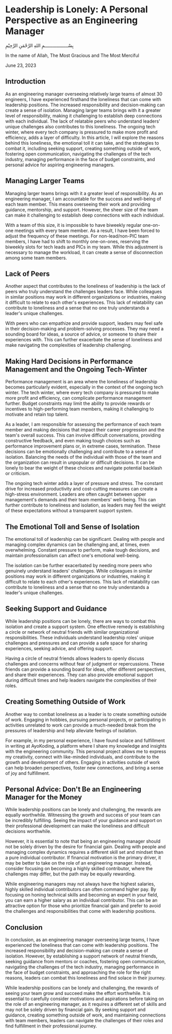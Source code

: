 # Leadership is Lonely: A Personal Perspective as an Engineering Manager

بِسْــــــــــــــــــمِ اللهِ الرَّحْمَنِ الرَّحِيْمِ

In the name of Allah, The Most Gracious and The Most Merciful

June 23, 2023

## Introduction

As an engineering manager overseeing relatively large teams of almost 30 engineers, I have experienced firsthand the loneliness that can come with leadership positions. The increased responsibility and decision-making can create a sense of isolation. Managing larger teams brings with it a greater level of responsibility, making it challenging to establish deep connections with each individual. The lack of relatable peers who understand leaders' unique challenges also contributes to this loneliness. The ongoing tech winter, where every tech company is pressured to make more profit and efficiency, adds a layer of difficulty. In this article, I will explore the reasons behind this loneliness, the emotional toll it can take, and the strategies to combat it, including seeking support, creating something outside of work, fostering open communication, navigating the challenges of the tech industry, managing performance in the face of budget constraints, and personal advice for aspiring engineering managers.

## Managing Larger Teams

Managing larger teams brings with it a greater level of responsibility. As an engineering manager, I am accountable for the success and well-being of each team member. This means overseeing their work and providing guidance, mentorship, and support. However, the sheer size of the team can make it challenging to establish deep connections with each individual.

With a team of this size, it is impossible to have biweekly regular one-on-one meetings with every team member. As a result, I have been forced to adjust the frequency of these meetings. For non-lead/non-PIC team members, I have had to shift to monthly one-on-ones, reserving the biweekly slots for tech leads and PICs in my team. While this adjustment is necessary to manage the workload, it can create a sense of disconnection among some team members.

## Lack of Peers

Another aspect that contributes to the loneliness of leadership is the lack of peers who truly understand the challenges leaders face. While colleagues in similar positions may work in different organizations or industries, making it difficult to relate to each other's experiences. This lack of relatability can contribute to loneliness and a sense that no one truly understands a leader's unique challenges.

With peers who can empathize and provide support, leaders may feel safe in their decision-making and problem-solving processes. They may need a sounding board for ideas, a source of advice, or someone to share their experiences with. This can further exacerbate the sense of loneliness and make navigating the complexities of leadership challenging.

## Making Hard Decisions in Performance Management and the Ongoing Tech-Winter

Performance management is an area where the loneliness of leadership becomes particularly evident, especially in the context of the ongoing tech winter. The tech winter, where every tech company is pressured to make more profit and efficiency, can complicate performance management further. Budget constraints may limit the ability to provide rewards or incentives to high-performing team members, making it challenging to motivate and retain top talent.

As a leader, I am responsible for assessing the performance of each team member and making decisions that impact their career progression and the team's overall success. This can involve difficult conversations, providing constructive feedback, and even making tough choices such as performance improvement plans or, in extreme cases, termination. These decisions can be emotionally challenging and contribute to a sense of isolation. Balancing the needs of the individual with those of the team and the organization can result in unpopular or difficult decisions. It can be lonely to bear the weight of these choices and navigate potential backlash or criticism.

The ongoing tech winter adds a layer of pressure and stress. The constant drive for increased productivity and cost-cutting measures can create a high-stress environment. Leaders are often caught between upper management's demands and their team members' well-being. This can further contribute to loneliness and isolation, as leaders may feel the weight of these expectations without a transparent support system.

## The Emotional Toll and Sense of Isolation

The emotional toll of leadership can be significant. Dealing with people and managing complex dynamics can be challenging and, at times, even overwhelming. Constant pressure to perform, make tough decisions, and maintain professionalism can affect one's emotional well-being.

The isolation can be further exacerbated by needing more peers who genuinely understand leaders' challenges. While colleagues in similar positions may work in different organizations or industries, making it difficult to relate to each other's experiences. This lack of relatability can contribute to loneliness and a sense that no one truly understands a leader's unique challenges.

## Seeking Support and Guidance

While leadership positions can be lonely, there are ways to combat this isolation and create a support system. One effective remedy is establishing a circle or network of neutral friends with similar organizational responsibilities. These individuals understand leadership roles' unique challenges and pressures and can provide a safe space for sharing experiences, seeking advice, and offering support.

Having a circle of neutral friends allows leaders to openly discuss challenges and concerns without fear of judgment or repercussions. These friends can provide a sounding board for ideas, offer different perspectives, and share their experiences. They can also provide emotional support during difficult times and help leaders navigate the complexities of their roles.

## Creating Something Outside of Work

Another way to combat loneliness as a leader is to create something outside of work. Engaging in hobbies, pursuing personal projects, or participating in activities unrelated to work can provide a much-needed break from the pressures of leadership and help alleviate feelings of isolation.

For example, in my personal experience, I have found solace and fulfillment in writing at AyoKoding, a platform where I share my knowledge and insights with the engineering community. This personal project allows me to express my creativity, connect with like-minded individuals, and contribute to the growth and development of others. Engaging in activities outside of work can help broaden perspectives, foster new connections, and bring a sense of joy and fulfillment.

## Personal Advice: Don't Be an Engineering Manager for the Money

While leadership positions can be lonely and challenging, the rewards are equally worthwhile. Witnessing the growth and success of your team can be incredibly fulfilling. Seeing the impact of your guidance and support on their professional development can make the loneliness and difficult decisions worthwhile.

However, it is essential to note that being an engineering manager should not be solely driven by the desire for financial gain. Dealing with people and managing complex dynamics requires a different skill set and mindset than a pure individual contributor. If financial motivation is the primary driver, it may be better to take on the role of an engineering manager. Instead, consider focusing on becoming a highly skilled contributor, where the challenges may differ, but the path may be equally rewarding.

While engineering managers may not always have the highest salaries, highly skilled individual contributors can often command higher pay. By focusing on honing technical skills and becoming an expert in your field, you can earn a higher salary as an individual contributor. This can be an attractive option for those who prioritize financial gain and prefer to avoid the challenges and responsibilities that come with leadership positions.

## Conclusion

In conclusion, as an engineering manager overseeing large teams, I have experienced the loneliness that can come with leadership positions. The increased responsibility and decision-making can create a sense of isolation. However, by establishing a support network of neutral friends, seeking guidance from mentors or coaches, fostering open communication, navigating the challenges of the tech industry, managing performance in the face of budget constraints, and approaching the role for the right reasons, leaders can combat this loneliness and find solace in their journey.

While leadership positions can be lonely and challenging, the rewards of seeing your team grow and succeed make the effort worthwhile. It is essential to carefully consider motivations and aspirations before taking on the role of an engineering manager, as it requires a different set of skills and may not be solely driven by financial gain. By seeking support and guidance, creating something outside of work, and maintaining connections with team members, leaders can navigate the challenges of their roles and find fulfillment in their professional journey.

